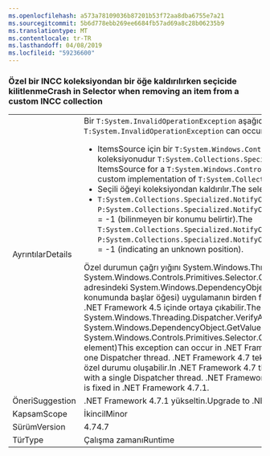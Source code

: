 ```yaml
---
ms.openlocfilehash: a573a78109036b87201b53f72aa8dba6755e7a21
ms.sourcegitcommit: 5b6d778ebb269ee6684fb57ad69a8c28b06235b9
ms.translationtype: MT
ms.contentlocale: tr-TR
ms.lasthandoff: 04/08/2019
ms.locfileid: "59236600"
---
```

### <a name="crash-in-selector-when-removing-an-item-from-a-custom-incc-collection"></a><span data-ttu-id="4ec3e-101">Özel bir INCC koleksiyondan bir öğe kaldırılırken seçicide kilitlenme</span><span class="sxs-lookup"><span data-stu-id="4ec3e-101">Crash in Selector when removing an item from a custom INCC collection</span></span>

|   |   |
|---|---|
|<span data-ttu-id="4ec3e-102">Ayrıntılar</span><span class="sxs-lookup"><span data-stu-id="4ec3e-102">Details</span></span>|<span data-ttu-id="4ec3e-103">Bir <code>T:System.InvalidOperationException</code> aşağıdaki senaryolarda oluşabilir:</span><span class="sxs-lookup"><span data-stu-id="4ec3e-103">An <code>T:System.InvalidOperationException</code> can occur in the following scenario:</span></span><ul><li><span data-ttu-id="4ec3e-104">ItemsSource için bir <code>T:System.Windows.Controls.Primitives.Selector</code> özel uygulanışı ile koleksiyonudur <code>T:System.Collections.Specialized.INotifyCollectionChanged</code>.</span><span class="sxs-lookup"><span data-stu-id="4ec3e-104">The ItemsSource for a <code>T:System.Windows.Controls.Primitives.Selector</code> is a collection with a custom implementation of <code>T:System.Collections.Specialized.INotifyCollectionChanged</code>.</span></span></li><li><span data-ttu-id="4ec3e-105">Seçili öğeyi koleksiyondan kaldırılır.</span><span class="sxs-lookup"><span data-stu-id="4ec3e-105">The selected item is removed from the collection.</span></span></li><li><span data-ttu-id="4ec3e-106"><code>T:System.Collections.Specialized.NotifyCollectionChangedEventArgs</code> Sahip <code>P:System.Collections.Specialized.NotifyCollectionChangedEventArgs.OldStartingIndex</code> = -1 (bilinmeyen bir konumu belirtir).</span><span class="sxs-lookup"><span data-stu-id="4ec3e-106">The <code>T:System.Collections.Specialized.NotifyCollectionChangedEventArgs</code> has <code>P:System.Collections.Specialized.NotifyCollectionChangedEventArgs.OldStartingIndex</code> = -1 (indicating an unknown position).</span></span></li></ul><span data-ttu-id="4ec3e-107">Özel durumun çağrı yığını System.Windows.Threading.Dispatcher.VerifyAccess() System.Windows.Controls.Primitives.Selector.GetIsSelected (DependencyObject adresindeki System.Windows.DependencyObject.GetValue (DependencyProperty dp) konumunda başlar öğesi) uygulamanın birden fazla dağıtıcı iş parçacığı varsa bu özel durum .NET Framework 4.5 içinde ortaya çıkabilir.</span><span class="sxs-lookup"><span data-stu-id="4ec3e-107">The exception's callstack begins at System.Windows.Threading.Dispatcher.VerifyAccess() at System.Windows.DependencyObject.GetValue(DependencyProperty dp) at System.Windows.Controls.Primitives.Selector.GetIsSelected(DependencyObject element)This exception can occur in .NET Framework 4.5 if the application has more than one Dispatcher thread.</span></span> <span data-ttu-id="4ec3e-108">.NET Framework 4.7 tek bir dağıtıcı iş parçacığıyla uygulamalarında özel durumu oluşabilir.</span><span class="sxs-lookup"><span data-stu-id="4ec3e-108">In .NET Framework 4.7 the exception can also occur in applications with a single Dispatcher thread.</span></span> <span data-ttu-id="4ec3e-109">.NET Framework 4.7.1 olan sorun çözüldüğünde.</span><span class="sxs-lookup"><span data-stu-id="4ec3e-109">The issue is fixed in .NET Framework 4.7.1.</span></span>|
|<span data-ttu-id="4ec3e-110">Öneri</span><span class="sxs-lookup"><span data-stu-id="4ec3e-110">Suggestion</span></span>|<span data-ttu-id="4ec3e-111">.NET Framework 4.7.1 yükseltin.</span><span class="sxs-lookup"><span data-stu-id="4ec3e-111">Upgrade to .NET Framework 4.7.1.</span></span>|
|<span data-ttu-id="4ec3e-112">Kapsam</span><span class="sxs-lookup"><span data-stu-id="4ec3e-112">Scope</span></span>|<span data-ttu-id="4ec3e-113">İkincil</span><span class="sxs-lookup"><span data-stu-id="4ec3e-113">Minor</span></span>|
|<span data-ttu-id="4ec3e-114">Sürüm</span><span class="sxs-lookup"><span data-stu-id="4ec3e-114">Version</span></span>|<span data-ttu-id="4ec3e-115">4.7</span><span class="sxs-lookup"><span data-stu-id="4ec3e-115">4.7</span></span>|
|<span data-ttu-id="4ec3e-116">Tür</span><span class="sxs-lookup"><span data-stu-id="4ec3e-116">Type</span></span>|<span data-ttu-id="4ec3e-117">Çalışma zamanı</span><span class="sxs-lookup"><span data-stu-id="4ec3e-117">Runtime</span></span>|
